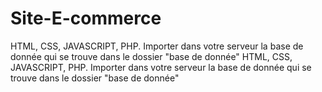 # Site-E-commerce
HTML, CSS, JAVASCRIPT, PHP. Importer dans votre serveur la base de donnée qui se trouve dans le dossier "base de donnée"
HTML, CSS, JAVASCRIPT, PHP. Importer dans votre serveur la base de donnée qui se trouve dans le dossier "base de donnée"

